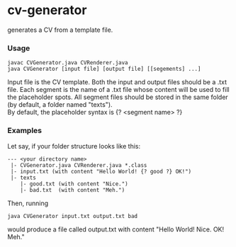 # cv-generator
generates a CV from a template file.
### Usage
```
javac CVGenerator.java CVRenderer.java
java CVGenerator [input file] [output file] [[segements] ...]
```
Input file is the CV template. Both the input and output files should be a .txt file. Each segment is the name of a .txt file whose content will be used to fill the placeholder spots. All segment files should be stored in the same folder (by default, a folder named "texts"). \
By default, the placeholder syntax is {? \<segment name\> ?}
### Examples
Let say, if your folder structure looks like this:
```
--- <your directory name>
 |- CVGenerator.java CVRenderer.java *.class
 |- input.txt (with content "Hello World! {? good ?} OK!")
 |- texts
    |- good.txt (with content "Nice.")
    |- bad.txt  (with content "Meh.")
```
Then, running
```
java CVGenerator input.txt output.txt bad
```
would produce a file called output.txt with content "Hello World! Nice. OK! Meh."
